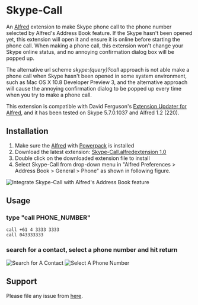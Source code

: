 Skype-Call
==========

An [Alfred](http://www.alfredapp.com) extension to make Skype phone call to the phone number selected by Alfred's Address Book feature. If the Skype hasn't been opened yet, this extension will open it and ensure it is online before starting the phone call. When making a phone call, this extension won't change your Skype online status, and no annoying confirmation dialog box will be popped up.

The alternative url scheme *skype:{query}?call* approach is not able make a phone call when Skype hasn't been opened in some system environment, such as Mac OS X 10.8 Developer Preview 3, and the alternative approach will cause the annoying confirmation dialog to be popped up every time when you try to make a phone call.

This extension is compatible with David Ferguson's [Extension Updater for Alfred](http://jdfwarrior.tumblr.com/post/13826478125/extension-updater), and it has been tested on Skype 5.7.0.1037 and Alfred 1.2 (220).

Installation
----------------

1. Make sure the [Alfred](http://www.alfredapp.com) with [Powerpack](http://www.alfredapp.com/powerpack) is installed
2. Download the latest extension: [Skype-Call.alfredextension 1.0](https://github.com/downloads/guiguan/Skype-Call/Skype-Call.alfredextension)
3. Double click on the downloaded extension file to install
4. Select Skype-Call from drop-down menu in "Alfred Preferences > Address Book > General > Phone" as shown in following figure.

![Integrate Skype-Call with Alfred's Address Book feature](https://github.com/guiguan/Skype-Call/raw/master/Alfred-Preferences.png)

Usage
----------------

### type "call PHONE_NUMBER"
	call +61 4 3333 3333
	call 043333333

### search for a contact, select a phone number and hit return
![Search for A Contact](https://github.com/guiguan/Skype-Call/raw/master/Search-for-A-Contact.png)
![Select A Phone Number](https://github.com/guiguan/Skype-Call/raw/master/Select-A-Phone-Number.png)

Support
----------------
Please file any issue from [here](https://github.com/guiguan/Skype-Call/issues/new).